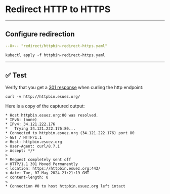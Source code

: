 # Redirect HTTP to HTTPS

---

## Configure redirection

```yaml linenums="1" hl_lines="11 28"
--8<-- "redirect/httpbin-redirect-https.yaml"
```

```shell
kubectl apply -f httpbin-redirect-https.yaml
```

---

## :white_check_mark: Test

Verify that you get a [301 response](https://developer.mozilla.org/en-US/docs/Web/HTTP/Status/301) when curling the http endpoint:

```shell
curl -v http://httpbin.esuez.org/
```

Here is a copy of the captured output:

```console linenums="1" hl_lines="12-13"
* Host httpbin.esuez.org:80 was resolved.
* IPv6: (none)
* IPv4: 34.121.222.176
*   Trying 34.121.222.176:80...
* Connected to httpbin.esuez.org (34.121.222.176) port 80
> GET / HTTP/1.1
> Host: httpbin.esuez.org
> User-Agent: curl/8.7.1
> Accept: */*
>
* Request completely sent off
< HTTP/1.1 301 Moved Permanently
< location: https://httpbin.esuez.org:443/
< date: Tue, 07 May 2024 21:21:19 GMT
< content-length: 0
<
* Connection #0 to host httpbin.esuez.org left intact
```
